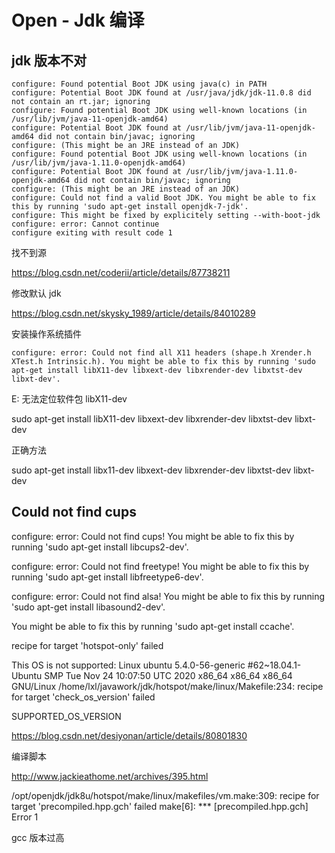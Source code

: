 # Open - Jdk 编译

## jdk 版本不对

```shell
configure: Found potential Boot JDK using java(c) in PATH
configure: Potential Boot JDK found at /usr/java/jdk/jdk-11.0.8 did not contain an rt.jar; ignoring
configure: Found potential Boot JDK using well-known locations (in /usr/lib/jvm/java-11-openjdk-amd64)
configure: Potential Boot JDK found at /usr/lib/jvm/java-11-openjdk-amd64 did not contain bin/javac; ignoring
configure: (This might be an JRE instead of an JDK)
configure: Found potential Boot JDK using well-known locations (in /usr/lib/jvm/java-1.11.0-openjdk-amd64)
configure: Potential Boot JDK found at /usr/lib/jvm/java-1.11.0-openjdk-amd64 did not contain bin/javac; ignoring
configure: (This might be an JRE instead of an JDK)
configure: Could not find a valid Boot JDK. You might be able to fix this by running 'sudo apt-get install openjdk-7-jdk'.
configure: This might be fixed by explicitely setting --with-boot-jdk
configure: error: Cannot continue
configure exiting with result code 1

```



找不到源 

https://blog.csdn.net/coderii/article/details/87738211



修改默认 jdk 

https://blog.csdn.net/skysky_1989/article/details/84010289



安装操作系统插件

```shell
configure: error: Could not find all X11 headers (shape.h Xrender.h XTest.h Intrinsic.h). You might be able to fix this by running 'sudo apt-get install libX11-dev libxext-dev libxrender-dev libxtst-dev libxt-dev'.

```

E: 无法定位软件包 libX11-dev

sudo apt-get install libX11-dev libxext-dev libxrender-dev libxtst-dev libxt-dev

正确方法

sudo apt-get install libx11-dev libxext-dev libxrender-dev libxtst-dev libxt-dev

## Could not find cups

configure: error: Could not find cups! You might be able to fix this by running 'sudo apt-get install libcups2-dev'. 





configure: error: Could not find freetype! You might be able to fix this by running 'sudo apt-get install libfreetype6-dev'. 



configure: error: Could not find alsa! You might be able to fix this by running 'sudo apt-get install libasound2-dev'. 



You might be able to fix this by running 'sudo apt-get install ccache'.



recipe for target 'hotspot-only' failed

This OS is not supported: Linux ubuntu 5.4.0-56-generic #62~18.04.1-Ubuntu SMP Tue Nov 24 10:07:50 UTC 2020 x86_64 x86_64 x86_64 GNU/Linux
/home/lxl/javawork/jdk/hotspot/make/linux/Makefile:234: recipe for target 'check_os_version' failed



SUPPORTED_OS_VERSION

https://blog.csdn.net/desiyonan/article/details/80801830



编译脚本

http://www.jackieathome.net/archives/395.html



/opt/openjdk/jdk8u/hotspot/make/linux/makefiles/vm.make:309: recipe for target 'precompiled.hpp.gch' failed
make[6]: *** [precompiled.hpp.gch] Error 1

gcc 版本过高